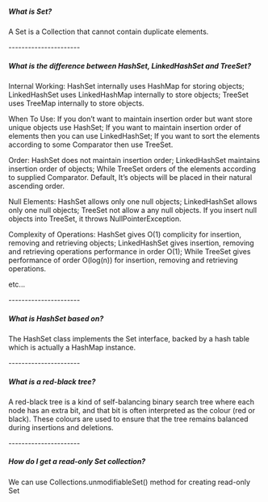 <h5>What is Set?</h5>
<p>A Set is a Collection that cannot contain duplicate elements.</p>
----------------------
<h5>What is the difference between HashSet, LinkedHashSet and TreeSet?</h5>
<p>Internal Working:	HashSet internally uses HashMap for storing objects;	LinkedHashSet uses LinkedHashMap internally to store objects;	TreeSet uses TreeMap internally to store objects.</p>
<p>When To Use:	If you don’t want to maintain insertion order but want store unique objects use HashSet;	If you want to maintain insertion order of elements then you can use LinkedHashSet;	If you want to sort the elements according to some Comparator then use TreeSet.</p>
<p>Order:	HashSet does not maintain insertion order;	LinkedHashSet maintains insertion order of objects;	While TreeSet orders of the elements according to supplied Comparator. Default, It’s objects will be placed in their natural ascending order.</p>
<p>Null Elements:	HashSet allows only one null objects;	LinkedHashSet allows only one null objects;	TreeSet not allow a any null objects. If you insert null objects into TreeSet, it throws NullPointerException.</p>
<p>Complexity of Operations:	HashSet gives O(1) complicity for insertion, removing and retrieving objects;	LinkedHashSet gives insertion, removing and retrieving operations performance in order O(1);	While TreeSet gives performance of order O(log(n)) for insertion, removing and retrieving operations.</p>
<p>etc...</p>
----------------------
<h5>What is HashSet based on?</h5>
<p>The HashSet class implements the Set interface, backed by a hash table which is actually a HashMap instance.</p>
----------------------
<h5>What is a red-black tree?</h5>
<p>A red-black tree is a kind of self-balancing binary search tree where each node has an extra bit, and that bit is often interpreted as the colour (red or black). These colours are used to ensure that the tree remains balanced during insertions and deletions.</p>
----------------------
<h5>How do I get a read-only Set collection?</h5>
<p>We can use Collections.unmodifiableSet() method for creating read-only Set</p>
   
